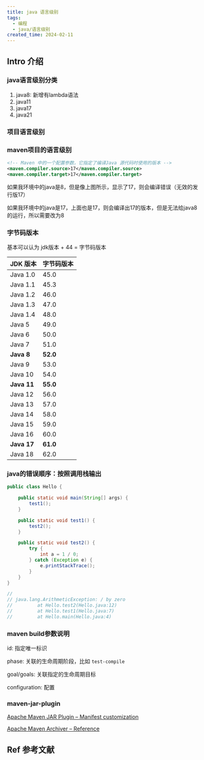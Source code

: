 ```yaml
---
title: java 语言级别
tags:
  - 编程
  - java/语言级别
created_time: 2024-02-11
---
```


## Intro 介绍

### java语言级别分类

1. java8: 新增有lambda语法
2. java11
3. java17
4. java21

### 项目语言级别

### maven项目的语言级别

```xml
<!-- Maven 中的一个配置参数，它指定了编译Java 源代码时使用的版本 -->
<maven.compiler.source>17</maven.compiler.source>
<maven.compiler.target>17</maven.compiler.target>
```

如果我环境中的java是8，但是像上图所示，显示了17，则会编译错误（无效的发行版17）

如果我环境中的java是17，上面也是17，则会编译出17的版本，但是无法给java8的运行，所以需要改为8

### 字节码版本

基本可以认为 jdk版本 + 44 = 字节码版本

| JDK 版本      | 字节码版本    |
|-------------|----------|
| Java 1.0    | 45.0     |
| Java 1.1    | 45.3     |
| Java 1.2    | 46.0     |
| Java 1.3    | 47.0     |
| Java 1.4    | 48.0     |
| Java 5      | 49.0     |
| Java 6      | 50.0     |
| Java 7      | 51.0     |
| **Java 8**  | **52.0** |
| Java 9      | 53.0     |
| Java 10     | 54.0     |
| **Java 11** | **55.0** |
| Java 12     | 56.0     |
| Java 13     | 57.0     |
| Java 14     | 58.0     |
| Java 15     | 59.0     |
| Java 16     | 60.0     |
| **Java 17** | **61.0** |
| Java 18     | 62.0     |

### java的错误顺序：按照调用栈输出

```java
public class Hello {

    public static void main(String[] args) {
        test1();
    }

    public static void test1() {
        test2();
    }

    public static void test2() {
        try {
            int a = 1 / 0;
        } catch (Exception e) {
            e.printStackTrace();
        }
    }
}

// 
// java.lang.ArithmeticException: / by zero
//         at Hello.test2(Hello.java:12)
//         at Hello.test1(Hello.java:7)
//         at Hello.main(Hello.java:4)
```

### maven build参数说明

id: 指定唯一标识

phase: 关联的生命周期阶段，比如 `test-compile`

goal/goals: 关联指定的生命周期目标

configuration: 配置

### maven-jar-plugin

[Apache Maven JAR Plugin – Manifest customization](https://maven.apache.org/plugins/maven-jar-plugin/examples/manifest-customization.html)

[Apache Maven Archiver – Reference](https://maven.apache.org/shared/maven-archiver/index.html)

## Ref 参考文献